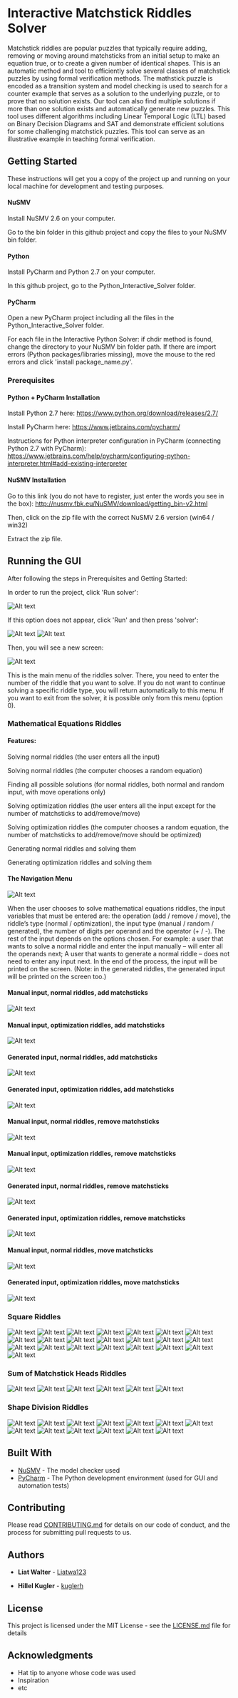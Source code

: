 # Interactive Matchstick Riddles Solver

Matchstick riddles are popular puzzles that typically require adding, removing or moving around matchsticks from an initial setup to make an equation true, or to create a given number of identical shapes.
This is an automatic method and tool to efficiently solve several classes of matchstick puzzles by using formal verification methods. 
The mathstick puzzle is encoded as a transition system and model checking is used to search for a counter example that serves as a solution to the underlying puzzle, or to prove that no solution exists. Our tool
can also find multiple solutions if more than one solution exists and automatically generate new puzzles. This tool uses different
algorithms including Linear Temporal Logic (LTL) based on Binary Decision Diagrams and SAT and demonstrate efficient solutions for some challenging matchstick puzzles.
This tool can serve as an illustrative example in teaching formal verification.

## Getting Started

These instructions will get you a copy of the project up and running on your local machine for development and testing purposes. 

#### NuSMV

Install NuSMV 2.6 on your computer.

Go to the bin folder in this github project and copy the files to your NuSMV bin folder.

#### Python

Install PyCharm and Python 2.7 on your computer.

In this github project, go to the Python_Interactive_Solver folder.

#### PyCharm

Open a new PyCharm project including all the files in the Python_Interactive_Solver folder.

For each file in the Interactive Python Solver: if chdir method is found, change the directory to your NuSMV bin folder path. If there are import errors (Python packages/libraries missing), move the mouse to the red errors and click 'install package_name.py'. 

### Prerequisites

#### Python + PyCharm Installation

Install Python 2.7 here: https://www.python.org/download/releases/2.7/

Install PyCharm here: https://www.jetbrains.com/pycharm/

Instructions for Python interpreter configuration in PyCharm (connecting Python 2.7 with PyCharm): https://www.jetbrains.com/help/pycharm/configuring-python-interpreter.html#add-existing-interpreter

#### NuSMV Installation

Go to this link (you do not have to register, just enter the words you see in the box): http://nusmv.fbk.eu/NuSMV/download/getting_bin-v2.html

Then, click on the zip file with the correct NuSMV 2.6 version (win64 / win32)

Extract the zip file.

## Running the GUI

After following the steps in Prerequisites and Getting Started:

In order to run the project, click 'Run solver':

![Alt text](https://github.com/liatwa123/Project-Matchstick-Puzzles/blob/master/Screenshots/run.jpg?raw=true)



If this option does not appear, click 'Run' and then press 'solver':

![Alt text](https://github.com/liatwa123/Project-Matchstick-Puzzles/blob/master/Screenshots/run2.jpg?raw=true)
![Alt text](https://github.com/liatwa123/Project-Matchstick-Puzzles/blob/master/Screenshots/run3.jpg?raw=true)


Then, you will see a new screen:


![Alt text](https://github.com/liatwa123/Project-Matchstick-Puzzles/blob/master/Screenshots/main_menu.jpg?raw=true)


This is the main menu of the riddles solver. There, you need to enter the number of the riddle that you want to solve. If you do not want to continue solving a specific riddle type, you will return automatically to this menu. If you want to exit from the solver, it is possible only from this menu (option 0).

### Mathematical Equations Riddles

#### Features:
Solving normal riddles (the user enters all the input)

Solving normal riddles (the computer chooses a random equation)

Finding all possible solutions (for normal riddles, both normal and random input, with move operations only)

Solving optimization riddles (the user enters all the input except for the number of matchsticks to add/remove/move)

Solving optimization riddles (the computer chooses a random equation, the number of matchsticks to add/remove/move should be optimized)

Generating normal riddles and solving them

Generating optimization riddles and solving them

#### The Navigation Menu

![Alt text](https://github.com/liatwa123/Project-Matchstick-Puzzles/blob/master/Screenshots/nav_math.jpg?raw=true)

When the user chooses to solve mathematical equations riddles, the input variables that must be entered are: the operation (add / remove / move), the riddle’s type (normal / optimization), the input type (manual / random / generated), the number of digits per operand and the operator (+ / -). The rest of the input depends on the options chosen. For example: a user that wants to solve a normal riddle and enter the input manually – will enter all the operands next; A user that wants to generate a normal riddle – does not need to enter any input next.
In the end of the process, the input will be printed on the screen. (Note: in the generated riddles, the generated input will be printed on the screen too.)

#### Manual input, normal riddles, add matchsticks
![Alt text](https://github.com/liatwa123/Project-Matchstick-Puzzles/blob/master/Screenshots/man_add_nor.jpg?raw=true)

#### Manual input, optimization riddles, add matchsticks
![Alt text](https://github.com/liatwa123/Project-Matchstick-Puzzles/blob/master/Screenshots/man_add_opt.jpg?raw=true)

#### Generated input, normal riddles, add matchsticks
![Alt text](https://github.com/liatwa123/Project-Matchstick-Puzzles/blob/master/Screenshots/gen_add_nor.jpg?raw=true)

#### Generated input, optimization riddles, add matchsticks
![Alt text](https://github.com/liatwa123/Project-Matchstick-Puzzles/blob/master/Screenshots/gen_add_opt.jpg?raw=true)

#### Manual input, normal riddles, remove matchsticks
![Alt text](https://github.com/liatwa123/Project-Matchstick-Puzzles/blob/master/Screenshots/man_remove_nor.jpg?raw=true)

#### Manual input, optimization riddles, remove matchsticks
![Alt text](https://github.com/liatwa123/Project-Matchstick-Puzzles/blob/master/Screenshots/man_remove_opt.jpg?raw=true)

#### Generated input, normal riddles, remove matchsticks
![Alt text](https://github.com/liatwa123/Project-Matchstick-Puzzles/blob/master/Screenshots/gen_remove_nor.jpg?raw=true)

#### Generated input, optimization riddles, remove matchsticks
![Alt text](https://github.com/liatwa123/Project-Matchstick-Puzzles/blob/master/Screenshots/gen_remove_opt.jpg?raw=true)

#### Manual input, normal riddles, move matchsticks
![Alt text](https://github.com/liatwa123/Project-Matchstick-Puzzles/blob/master/Screenshots/man_move_nor.jpg?raw=true)

#### Generated input, optimization riddles, move matchsticks
![Alt text](https://github.com/liatwa123/Project-Matchstick-Puzzles/blob/master/Screenshots/gen_move_opt.jpg?raw=true)

### Square Riddles 
![Alt text](https://github.com/liatwa123/Project-Matchstick-Puzzles/blob/master/Screenshots/nav_square.jpg?raw=true)
![Alt text](https://github.com/liatwa123/Project-Matchstick-Puzzles/blob/master/Screenshots/nor_sqr_in1.jpg?raw=true)
![Alt text](https://github.com/liatwa123/Project-Matchstick-Puzzles/blob/master/Screenshots/nor_sqr_in2.jpg?raw=true)
![Alt text](https://github.com/liatwa123/Project-Matchstick-Puzzles/blob/master/Screenshots/nor_sqr_in3.jpg?raw=true)
![Alt text](https://github.com/liatwa123/Project-Matchstick-Puzzles/blob/master/Screenshots/nor_sqr_in4.jpg?raw=true)
![Alt text](https://github.com/liatwa123/Project-Matchstick-Puzzles/blob/master/Screenshots/man_sqr_opt_move1.jpg?raw=true)
![Alt text](https://github.com/liatwa123/Project-Matchstick-Puzzles/blob/master/Screenshots/man_sqr_opt_move2.jpg?raw=true)
![Alt text](https://github.com/liatwa123/Project-Matchstick-Puzzles/blob/master/Screenshots/man_sqr_opt_move3.jpg?raw=true)
![Alt text](https://github.com/liatwa123/Project-Matchstick-Puzzles/blob/master/Screenshots/man_sqr_opt_move4.jpg?raw=true)
![Alt text](https://github.com/liatwa123/Project-Matchstick-Puzzles/blob/master/Screenshots/man_sqr_opt_sq1.jpg?raw=true)
![Alt text](https://github.com/liatwa123/Project-Matchstick-Puzzles/blob/master/Screenshots/man_sqr_opt_sq2.jpg?raw=true)
![Alt text](https://github.com/liatwa123/Project-Matchstick-Puzzles/blob/master/Screenshots/man_sqr_opt_sq3.jpg?raw=true)
![Alt text](https://github.com/liatwa123/Project-Matchstick-Puzzles/blob/master/Screenshots/man_sqr_opt_sq4.jpg?raw=true)
![Alt text](https://github.com/liatwa123/Project-Matchstick-Puzzles/blob/master/Screenshots/gen_sqr_nor1.jpg?raw=true)
![Alt text](https://github.com/liatwa123/Project-Matchstick-Puzzles/blob/master/Screenshots/gen_sqr_nor2.jpg?raw=true)
![Alt text](https://github.com/liatwa123/Project-Matchstick-Puzzles/blob/master/Screenshots/gen_sqr_nor3.jpg?raw=true)
![Alt text](https://github.com/liatwa123/Project-Matchstick-Puzzles/blob/master/Screenshots/gen_sqr_opt_sq1.jpg?raw=true)
![Alt text](https://github.com/liatwa123/Project-Matchstick-Puzzles/blob/master/Screenshots/gen_sqr_opt_sq2.jpg?raw=true)
![Alt text](https://github.com/liatwa123/Project-Matchstick-Puzzles/blob/master/Screenshots/gen_sqr_opt_sq3.jpg?raw=true)
![Alt text](https://github.com/liatwa123/Project-Matchstick-Puzzles/blob/master/Screenshots/gen_sqr_opt_move1.jpg?raw=true)
![Alt text](https://github.com/liatwa123/Project-Matchstick-Puzzles/blob/master/Screenshots/gen_sqr_opt_move2.jpg?raw=true)
![Alt text](https://github.com/liatwa123/Project-Matchstick-Puzzles/blob/master/Screenshots/gen_sqr_opt_move3.jpg?raw=true)

### Sum of Matchstick Heads Riddles
![Alt text](https://github.com/liatwa123/Project-Matchstick-Puzzles/blob/master/Screenshots/nav_sum.jpg?raw=true)
![Alt text](https://github.com/liatwa123/Project-Matchstick-Puzzles/blob/master/Screenshots/man_sum1.jpg?raw=true)
![Alt text](https://github.com/liatwa123/Project-Matchstick-Puzzles/blob/master/Screenshots/man_sum2.jpg?raw=true)
![Alt text](https://github.com/liatwa123/Project-Matchstick-Puzzles/blob/master/Screenshots/man_sum3.jpg?raw=true)
![Alt text](https://github.com/liatwa123/Project-Matchstick-Puzzles/blob/master/Screenshots/gen_sum1.jpg?raw=true)
![Alt text](https://github.com/liatwa123/Project-Matchstick-Puzzles/blob/master/Screenshots/gen_sum2.jpg?raw=true)

### Shape Division Riddles
![Alt text](https://github.com/liatwa123/Project-Matchstick-Puzzles/blob/master/Screenshots/nav_area.jpg?raw=true)
![Alt text](https://github.com/liatwa123/Project-Matchstick-Puzzles/blob/master/Screenshots/man_area_sq1.jpg?raw=true)
![Alt text](https://github.com/liatwa123/Project-Matchstick-Puzzles/blob/master/Screenshots/man_area_sq2.jpg?raw=true)
![Alt text](https://github.com/liatwa123/Project-Matchstick-Puzzles/blob/master/Screenshots/man_area_sq3.jpg?raw=true)
![Alt text](https://github.com/liatwa123/Project-Matchstick-Puzzles/blob/master/Screenshots/man_area_tri1.jpg?raw=true)
![Alt text](https://github.com/liatwa123/Project-Matchstick-Puzzles/blob/master/Screenshots/series_area_sq1.jpg?raw=true)
![Alt text](https://github.com/liatwa123/Project-Matchstick-Puzzles/blob/master/Screenshots/series_area_sq2.jpg?raw=true)
![Alt text](https://github.com/liatwa123/Project-Matchstick-Puzzles/blob/master/Screenshots/series_area_tri1.jpg?raw=true)
![Alt text](https://github.com/liatwa123/Project-Matchstick-Puzzles/blob/master/Screenshots/series_area_tri2.jpg?raw=true)
![Alt text](https://github.com/liatwa123/Project-Matchstick-Puzzles/blob/master/Screenshots/series_area_tri3.jpg?raw=true)
![Alt text](https://github.com/liatwa123/Project-Matchstick-Puzzles/blob/master/Screenshots/all_sol_move_in.jpg?raw=true)
![Alt text](https://github.com/liatwa123/Project-Matchstick-Puzzles/blob/master/Screenshots/all_sol_move_out1.jpg?raw=true)
![Alt text](https://github.com/liatwa123/Project-Matchstick-Puzzles/blob/master/Screenshots/all_sol_move_out2.jpg?raw=true)



## Built With

* [NuSMV](http://nusmv.fbk.eu/) - The model checker used
* [PyCharm](https://www.jetbrains.com/pycharm/) - The Python development environment (used for GUI and automation tests)

## Contributing

Please read [CONTRIBUTING.md](https://gist.github.com/PurpleBooth/b24679402957c63ec426) for details on our code of conduct, and the process for submitting pull requests to us.


## Authors

* **Liat Walter** - [Liatwa123](https://github.com/Liatwa123)

* **Hillel Kugler** - [kuglerh](https://github.com/kuglerh)

## License

This project is licensed under the MIT License - see the [LICENSE.md](LICENSE.md) file for details

## Acknowledgments

* Hat tip to anyone whose code was used
* Inspiration
* etc
